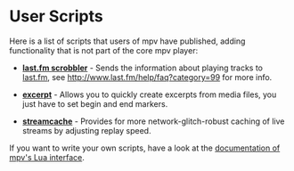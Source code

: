 # User Scripts

Here is a list of scripts that users of mpv have published, adding functionality that is not part of the core mpv player:

* **[last.fm scrobbler](https://github.com/l29ah/w3crapcli/blob/master/last.fm/mpv-lastfm.lua)** - Sends the information about playing tracks to [last.fm](http://last.fm/), see http://www.last.fm/help/faq?category=99 for more info.

* **[excerpt](https://github.com/lvml/plugins/tree/master/excerpt)** - Allows you to quickly create excerpts from media files, you just have to set begin and end markers.

* **[streamcache](https://github.com/lvml/mpv-plugin-streamcache)** - Provides for more network-glitch-robust caching of live streams by adjusting replay speed. 

If you want to write your own scripts, have a look at the [documentation of mpv's Lua interface](https://github.com/mpv-player/mpv/blob/master/DOCS/man/lua.rst).